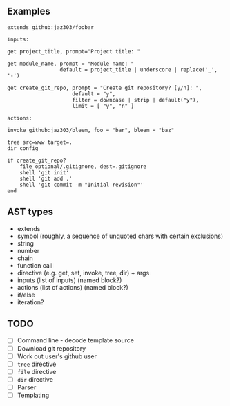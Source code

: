 

## Examples

```
extends github:jaz303/foobar

inputs:
    
get project_title, prompt="Project title: "

get module_name, prompt = "Module name: "
                 default = project_title | underscore | replace('_', '-')

get create_git_repo, prompt = "Create git repository? [y/n]: ",
                     default = "y",
                     filter = downcase | strip | default("y"),
                     limit = [ "y", "n" ]

actions:

invoke github:jaz303/bleem, foo = "bar", bleem = "baz"

tree src=www target=.
dir config

if create_git_repo?
    file optional/.gitignore, dest=.gitignore
    shell 'git init'
    shell 'git add .'
    shell 'git commit -m "Initial revision"'
end
```

## AST types

  * extends
  * symbol (roughly, a sequence of unquoted chars with certain exclusions)
  * string
  * number
  * chain
  * function call
  * directive (e.g. get, set, invoke, tree, dir) + args
  * inputs (list of inputs) (named block?)
  * actions (list of actions) (named block?)
  * if/else
  * iteration?

## TODO

  - [ ] Command line - decode template source
  - [ ] Download git repository
  - [ ] Work out user's github user
  - [ ] `tree` directive
  - [ ] `file` directive
  - [ ] `dir` directive
  - [ ] Parser
  - [ ] Templating

